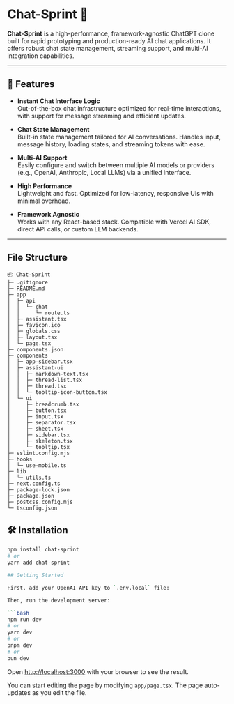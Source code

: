 # Chat-Sprint 🤖 

**Chat-Sprint** is a high-performance, framework-agnostic ChatGPT clone built for rapid prototyping and production-ready AI chat applications. It offers robust chat state management, streaming support, and multi-AI integration capabilities.

---

## 🚀 Features

- **Instant Chat Interface Logic**  
  Out-of-the-box chat infrastructure optimized for real-time interactions, with support for message streaming and efficient updates.

- **Chat State Management**  
  Built-in state management tailored for AI conversations. Handles input, message history, loading states, and streaming tokens with ease.

- **Multi-AI Support**  
  Easily configure and switch between multiple AI models or providers (e.g., OpenAI, Anthropic, Local LLMs) via a unified interface.

- **High Performance**  
  Lightweight and fast. Optimized for low-latency, responsive UIs with minimal overhead.

- **Framework Agnostic**  
  Works with any React-based stack. Compatible with Vercel AI SDK, direct API calls, or custom LLM backends.

---

## File Structure

```
📦 Chat-Sprint
├─ .gitignore
├─ README.md
├─ app
│  ├─ api
│  │  └─ chat
│  │     └─ route.ts
│  ├─ assistant.tsx
│  ├─ favicon.ico
│  ├─ globals.css
│  ├─ layout.tsx
│  └─ page.tsx
├─ components.json
├─ components
│  ├─ app-sidebar.tsx
│  ├─ assistant-ui
│  │  ├─ markdown-text.tsx
│  │  ├─ thread-list.tsx
│  │  ├─ thread.tsx
│  │  └─ tooltip-icon-button.tsx
│  └─ ui
│     ├─ breadcrumb.tsx
│     ├─ button.tsx
│     ├─ input.tsx
│     ├─ separator.tsx
│     ├─ sheet.tsx
│     ├─ sidebar.tsx
│     ├─ skeleton.tsx
│     └─ tooltip.tsx
├─ eslint.config.mjs
├─ hooks
│  └─ use-mobile.ts
├─ lib
│  └─ utils.ts
├─ next.config.ts
├─ package-lock.json
├─ package.json
├─ postcss.config.mjs
└─ tsconfig.json
```

## 🛠️ Installation

```bash
npm install chat-sprint
# or
yarn add chat-sprint

## Getting Started

First, add your OpenAI API key to `.env.local` file:

Then, run the development server:

```bash
npm run dev
# or
yarn dev
# or
pnpm dev
# or
bun dev
```

Open [http://localhost:3000](http://localhost:3000) with your browser to see the result.

You can start editing the page by modifying `app/page.tsx`. The page auto-updates as you edit the file.
